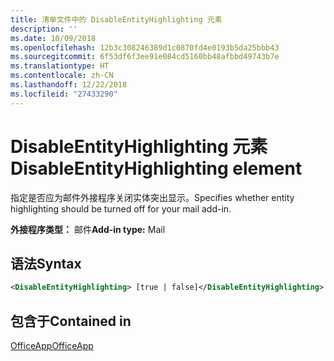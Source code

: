 ```yaml
---
title: 清单文件中的 DisableEntityHighlighting 元素
description: ''
ms.date: 10/09/2018
ms.openlocfilehash: 12b3c308246389d1c0870fd4e0193b5da25bbb43
ms.sourcegitcommit: 6f53df6f3ee91e084cd5160bb48afbbd49743b7e
ms.translationtype: HT
ms.contentlocale: zh-CN
ms.lasthandoff: 12/22/2018
ms.locfileid: "27433290"
---
```

# <a name="disableentityhighlighting-element"></a><span data-ttu-id="4ae25-102">DisableEntityHighlighting 元素</span><span class="sxs-lookup"><span data-stu-id="4ae25-102">DisableEntityHighlighting element</span></span>

<span data-ttu-id="4ae25-103">指定是否应为邮件外接程序关闭实体突出显示。</span><span class="sxs-lookup"><span data-stu-id="4ae25-103">Specifies whether entity highlighting should be turned off for your mail add-in.</span></span>

<span data-ttu-id="4ae25-104">**外接程序类型：** 邮件</span><span class="sxs-lookup"><span data-stu-id="4ae25-104">**Add-in type:** Mail</span></span>

## <a name="syntax"></a><span data-ttu-id="4ae25-105">语法</span><span class="sxs-lookup"><span data-stu-id="4ae25-105">Syntax</span></span>

```XML
<DisableEntityHighlighting> [true | false]</DisableEntityHighlighting>
```

## <a name="contained-in"></a><span data-ttu-id="4ae25-106">包含于</span><span class="sxs-lookup"><span data-stu-id="4ae25-106">Contained in</span></span>

[<span data-ttu-id="4ae25-107">OfficeApp</span><span class="sxs-lookup"><span data-stu-id="4ae25-107">OfficeApp</span></span>](officeapp.md)

